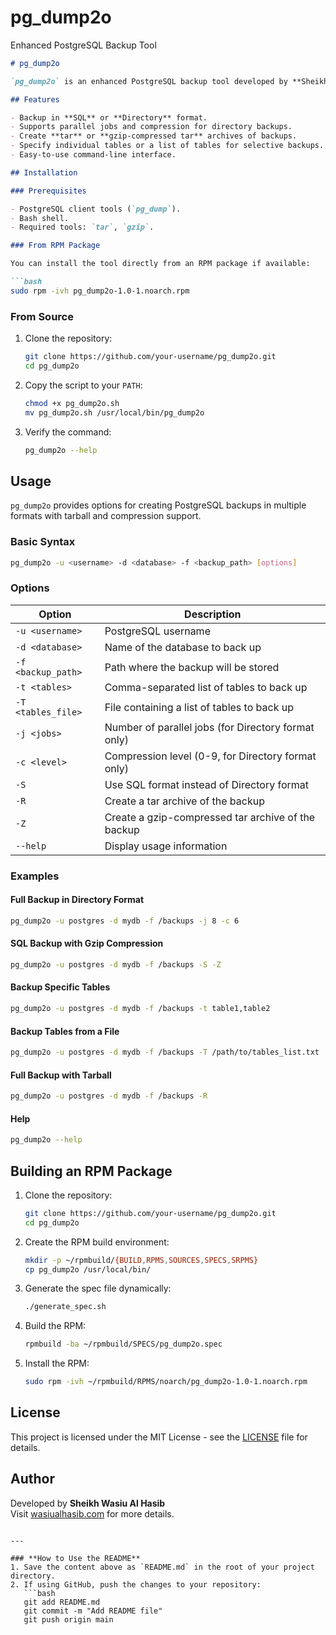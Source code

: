 # pg_dump2o
Enhanced PostgreSQL Backup Tool


```markdown
# pg_dump2o

`pg_dump2o` is an enhanced PostgreSQL backup tool developed by **Sheikh Wasiu Al Hasib**. It simplifies PostgreSQL backups by providing options for both **directory** and **SQL** formats, with support for optional tarball and gzip compression.

## Features

- Backup in **SQL** or **Directory** format.
- Supports parallel jobs and compression for directory backups.
- Create **tar** or **gzip-compressed tar** archives of backups.
- Specify individual tables or a list of tables for selective backups.
- Easy-to-use command-line interface.

## Installation

### Prerequisites

- PostgreSQL client tools (`pg_dump`).
- Bash shell.
- Required tools: `tar`, `gzip`.

### From RPM Package

You can install the tool directly from an RPM package if available:

```bash
sudo rpm -ivh pg_dump2o-1.0-1.noarch.rpm
```

### From Source

1. Clone the repository:
    ```bash
    git clone https://github.com/your-username/pg_dump2o.git
    cd pg_dump2o
    ```

2. Copy the script to your `PATH`:
    ```bash
    chmod +x pg_dump2o.sh
    mv pg_dump2o.sh /usr/local/bin/pg_dump2o
    ```

3. Verify the command:
    ```bash
    pg_dump2o --help
    ```

## Usage

`pg_dump2o` provides options for creating PostgreSQL backups in multiple formats with tarball and compression support.

### Basic Syntax

```bash
pg_dump2o -u <username> -d <database> -f <backup_path> [options]
```

### Options

| Option             | Description                                                                 |
|--------------------|-----------------------------------------------------------------------------|
| `-u <username>`    | PostgreSQL username                                                        |
| `-d <database>`    | Name of the database to back up                                            |
| `-f <backup_path>` | Path where the backup will be stored                                       |
| `-t <tables>`      | Comma-separated list of tables to back up                                  |
| `-T <tables_file>` | File containing a list of tables to back up                                |
| `-j <jobs>`        | Number of parallel jobs (for Directory format only)                        |
| `-c <level>`       | Compression level (0-9, for Directory format only)                        |
| `-S`               | Use SQL format instead of Directory format                                |
| `-R`               | Create a tar archive of the backup                                         |
| `-Z`               | Create a gzip-compressed tar archive of the backup                        |
| `--help`           | Display usage information                                                 |

### Examples

#### Full Backup in Directory Format
```bash
pg_dump2o -u postgres -d mydb -f /backups -j 8 -c 6
```

#### SQL Backup with Gzip Compression
```bash
pg_dump2o -u postgres -d mydb -f /backups -S -Z
```

#### Backup Specific Tables
```bash
pg_dump2o -u postgres -d mydb -f /backups -t table1,table2
```

#### Backup Tables from a File
```bash
pg_dump2o -u postgres -d mydb -f /backups -T /path/to/tables_list.txt
```

#### Full Backup with Tarball
```bash
pg_dump2o -u postgres -d mydb -f /backups -R
```

#### Help
```bash
pg_dump2o --help
```

## Building an RPM Package

1. Clone the repository:
    ```bash
    git clone https://github.com/your-username/pg_dump2o.git
    cd pg_dump2o
    ```

2. Create the RPM build environment:
    ```bash
    mkdir -p ~/rpmbuild/{BUILD,RPMS,SOURCES,SPECS,SRPMS}
    cp pg_dump2o /usr/local/bin/
    ```

3. Generate the spec file dynamically:
    ```bash
    ./generate_spec.sh
    ```

4. Build the RPM:
    ```bash
    rpmbuild -ba ~/rpmbuild/SPECS/pg_dump2o.spec
    ```

5. Install the RPM:
    ```bash
    sudo rpm -ivh ~/rpmbuild/RPMS/noarch/pg_dump2o-1.0-1.noarch.rpm
    ```

## License

This project is licensed under the MIT License - see the [LICENSE](LICENSE) file for details.

## Author

Developed by **Sheikh Wasiu Al Hasib**  
Visit [wasiualhasib.com](https://wasiualhasib.com) for more details.
```

---

### **How to Use the README**
1. Save the content above as `README.md` in the root of your project directory.
2. If using GitHub, push the changes to your repository:
   ```bash
   git add README.md
   git commit -m "Add README file"
   git push origin main
   ```
